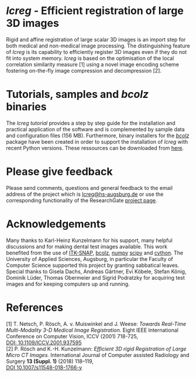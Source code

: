 # *lcreg* - Efficient registration of large 3D images

Rigid and affine registration of large scalar 3D images is an import step for both medical and non-medical image processing. The distinguishing feature of *lcreg* is its capability to efficiently register 3D images even if they do not fit into system memory. *lcreg* is based on the optimisation of the local correlation similarity measure [1] using a novel image encoding scheme fostering on-the-fly image compression and decompression [2].


# Tutorials, samples and *bcolz* binaries
The *lcreg tutorial* provides a step by step guide for the installation and practical application of the software and is complemented by sample data and configuration files (156 MB). Furthermore, binary installers for the [*bcolz*](https://github.com/Blosc/bcolz) package have been created in order to support the installation of *lcreg* with recent Python versions. These ressources can be downloaded from [here](https://cloud.hs-augsburg.de/index.php/s/iR8BBZM2n6zcxSp).

# Please give feedback
Please send comments, questions and general feedback to the email address of the project which is lcreg@hs-augsburg.de or use the corresponding functionality of the ResearchGate [project page](https://www.researchgate.net/project/Efficient-registration-of-large-3D-images-lcreg).

# Acknowledgements
Many thanks to Karl-Heinz Kunzelmann for his support, many helpful
discussions and for making dental test images available.
This work benefited from the use of [ITK-SNAP](http://www.itksnap.org/pmwiki/pmwiki.php), [bcolz](http://bcolz.blosc.org/en/latest), [numpy](https://numpy.org) [scipy](https://scipy.org/scipylib/index.html) and [cython](https://cython.org). The University of Applied Sciences, Augsburg, in particular the Faculty of
Computer Science supported this project by granting sabbatical leaves.
Special thanks to Gisela Dachs, Andreas Gärtner, Evi Köbele,
Stefan König, Dominik Lüder, Thomas Obermeier and Sigrid Podratzky for acquiring test images and for keeping computers up and running.

# References
[1] T. Netsch,  P. Rösch,  A. v. Muiswinkel and J. Weese:
*Towards  Real-Time  Multi-Modality  3-D  Medical  Image  Registration.* Eight IEEE International Conference on Computer Vision, ICCV (2001) 718-725,</br>
[DOI: 10.1109/ICCV.2001.937595](https://ieeexplore.ieee.org/document/937595)
</br>
[2] P. Rösch and K.-H. Kunzelmann: *Efficient 3D rigid Registration of Large Micro CT Images.* International Journal of Computer assisted Radiology and Surgery **13 (Suppl. 1)** (2018) 118–119,</br> [DOI 10.1007/s11548-018-1766-y](https://doi.org/10.1007/s11548-018-1766-y)
